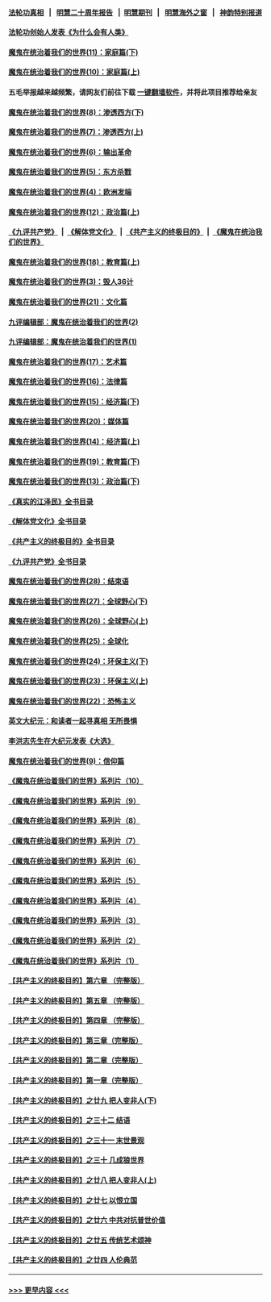 #### [法轮功真相](https://github.com/gfw-breaker/truth/blob/master/README.md?t=0) &nbsp;&nbsp;|&nbsp;&nbsp; [明慧二十周年报告](https://github.com/gfw-breaker/mh-reports/blob/master/README.md?t=0) &nbsp;&nbsp;|&nbsp;&nbsp;[明慧期刊](https://github.com/gfw-breaker/mh-qikan) &nbsp;&nbsp;|&nbsp;&nbsp; [明慧海外之窗](https://github.com/gfw-breaker/mh-news/blob/master/README.md?t=0) &nbsp;&nbsp;|&nbsp;&nbsp; [神韵特别报道](https://github.com/gfw-breaker/mh-news/blob/master/shenyun.md?t=0)
#### [法轮功创始人发表《为什么会有人类》](../pages/nsc422/n13912117.md?t=03031243) 
#### [魔鬼在统治着我们的世界(11)：家庭篇(下)](../pages/nsc422/n10440961.md?t=03031243) 
#### [魔鬼在统治着我们的世界(10)：家庭篇(上)](../pages/nsc422/n10435448.md?t=03031243) 
#### 五毛举报越来越频繁，请网友们前往下载 [一键翻墙软件](https://github.com/gfw-breaker/ssr-accounts)，并将此项目推荐给亲友
#### [魔鬼在统治着我们的世界(8)：渗透西方(下)](../pages/nsc422/n10429603.md?t=03031243) 
#### [魔鬼在统治着我们的世界(7)：渗透西方(上)](../pages/nsc422/n10426013.md?t=03031243) 
#### [魔鬼在统治着我们的世界(6)：输出革命](../pages/nsc422/n10421536.md?t=03031243) 
#### [魔鬼在统治着我们的世界(5)：东方杀戮](../pages/nsc422/n10417707.md?t=03031243) 
#### [魔鬼在统治着我们的世界(4)：欧洲发端](../pages/nsc422/n10414890.md?t=03031243) 
#### [魔鬼在统治着我们的世界(12)：政治篇(上)](../pages/nsc422/n10444576.md?t=03031243) 
#### [《九评共产党》](https://github.com/begood0513/9ping.md/blob/master/README.md) &nbsp;|&nbsp; [《解体党文化》](../../../../jtdwh.md/blob/master/README.md)  &nbsp;|&nbsp; [《共产主义的终极目的》](../../../../gczydzjmd.md/blob/master/README.md) &nbsp;|&nbsp; [《魔鬼在统治我们的世界》](../../../../mgztzwmdsj.md/blob/master/README.md) 
#### [魔鬼在统治着我们的世界(18)：教育篇(上)](../pages/nsc422/n10526970.md?t=03031243) 
#### [魔鬼在统治着我们的世界(3)：毁人36计](../pages/nsc422/n10411583.md?t=03031243) 
#### [魔鬼在统治着我们的世界(21)：文化篇](../pages/nsc422/n10597706.md?t=03031243) 
#### [九评编辑部：魔鬼在统治着我们的世界(2)](../pages/nsc422/n10410036.md?t=03031243) 
#### [九评编辑部：魔鬼在统治着我们的世界(1)](../pages/nsc422/n10406825.md?t=03031243) 
#### [魔鬼在统治着我们的世界(17)：艺术篇](../pages/nsc422/n10499093.md?t=03031243) 
#### [魔鬼在统治着我们的世界(16)：法律篇](../pages/nsc422/n10485969.md?t=03031243) 
#### [魔鬼在统治着我们的世界(15)：经济篇(下)](../pages/nsc422/n10469975.md?t=03031243) 
#### [魔鬼在统治着我们的世界(20)：媒体篇](../pages/nsc422/n10586579.md?t=03031243) 
#### [魔鬼在统治着我们的世界(14)：经济篇(上)](../pages/nsc422/n10457370.md?t=03031243) 
#### [魔鬼在统治着我们的世界(19)：教育篇(下)](../pages/nsc422/n10564808.md?t=03031243) 
#### [魔鬼在统治着我们的世界(13)：政治篇(下)](../pages/nsc422/n10448270.md?t=03031243) 
#### [《真实的江泽民》全书目录](../pages/nsc422/n13721399.md?t=03031243) 
#### [《解体党文化》全书目录](../pages/nsc422/n13721157.md?t=03031243) 
#### [《共产主义的终极目的》全书目录](../pages/nsc422/n13721048.md?t=03031243) 
#### [《九评共产党》全书目录](../pages/nsc422/n13708085.md?t=03031243) 
#### [魔鬼在统治着我们的世界(28)：结束语](../pages/nsc422/n10936246.md?t=03031243) 
#### [魔鬼在统治着我们的世界(27)：全球野心(下)](../pages/nsc422/n10928319.md?t=03031243) 
#### [魔鬼在统治着我们的世界(26)：全球野心(上)](../pages/nsc422/n10900318.md?t=03031243) 
#### [魔鬼在统治着我们的世界(25)：全球化](../pages/nsc422/n10788205.md?t=03031243) 
#### [魔鬼在统治着我们的世界(24)：环保主义(下)](../pages/nsc422/n10695307.md?t=03031243) 
#### [魔鬼在统治着我们的世界(23)：环保主义(上)](../pages/nsc422/n10688613.md?t=03031243) 
#### [魔鬼在统治着我们的世界(22)：恐怖主义](../pages/nsc422/n10614727.md?t=03031243) 
#### [英文大纪元：和读者一起寻真相 无所畏惧](../pages/nsc422/n12542027.md?t=03031243) 
#### [李洪志先生在大纪元发表《大选》](../pages/nsc422/n12534746.md?t=03031243) 
#### [魔鬼在统治着我们的世界(9)：信仰篇](../pages/nsc422/n10432159.md?t=03031243) 
#### [《魔鬼在统治着我们的世界》系列片（10）](../pages/nsc422/n12292670.md?t=03031243) 
#### [《魔鬼在统治着我们的世界》系列片（9）](../pages/nsc422/n12290859.md?t=03031243) 
#### [《魔鬼在统治着我们的世界》系列片（8）](../pages/nsc422/n12287445.md?t=03031243) 
#### [《魔鬼在统治着我们的世界》系列片（7）](../pages/nsc422/n12283425.md?t=03031243) 
#### [《魔鬼在统治着我们的世界》系列片（6）](../pages/nsc422/n12282314.md?t=03031243) 
#### [《魔鬼在统治着我们的世界》系列片（5）](../pages/nsc422/n12281419.md?t=03031243) 
#### [《魔鬼在统治着我们的世界》系列片（4）](../pages/nsc422/n12274024.md?t=03031243) 
#### [《魔鬼在统治着我们的世界》系列片（3）](../pages/nsc422/n12271322.md?t=03031243) 
#### [《魔鬼在统治着我们的世界》系列片（2）](../pages/nsc422/n12269049.md?t=03031243) 
#### [《魔鬼在统治着我们的世界》系列片（1）](../pages/nsc422/n12267575.md?t=03031243) 
#### [【共产主义的终极目的】第六章 （完整版）](../pages/nsc422/n11428913.md?t=03031243) 
#### [【共产主义的终极目的】第五章 （完整版）](../pages/nsc422/n11428912.md?t=03031243) 
#### [【共产主义的终极目的】第四章 （完整版）](../pages/nsc422/n11428907.md?t=03031243) 
#### [【共产主义的终极目的】第三章（完整版）](../pages/nsc422/n11428848.md?t=03031243) 
#### [【共产主义的终极目的】第二章（完整版）](../pages/nsc422/n11428831.md?t=03031243) 
#### [【共产主义的终极目的】第一章（完整版）](../pages/nsc422/n11417651.md?t=03031243) 
#### [【共产主义的终极目的】之廿九 把人变非人(下)](../pages/nsc422/n11344140.md?t=03031243) 
#### [【共产主义的终极目的】之三十二 结语](../pages/nsc422/n11360535.md?t=03031243) 
#### [【共产主义的终极目的】之三十一 末世景观](../pages/nsc422/n11351129.md?t=03031243) 
#### [【共产主义的终极目的】之三十 几成狼世界](../pages/nsc422/n11348280.md?t=03031243) 
#### [【共产主义的终极目的】之廿八 把人变非人(上)](../pages/nsc422/n11340492.md?t=03031243) 
#### [【共产主义的终极目的】之廿七 以恨立国](../pages/nsc422/n11336944.md?t=03031243) 
#### [【共产主义的终极目的】之廿六 中共对抗普世价值](../pages/nsc422/n11324785.md?t=03031243) 
#### [【共产主义的终极目的】之廿五 传统艺术颂神](../pages/nsc422/n11296396.md?t=03031243) 
#### [【共产主义的终极目的】之廿四 人伦典范](../pages/nsc422/n11296397.md?t=03031243) 

----
#### [ >>> 更早内容 <<< ](../indexes/nsc422-earlier.md)

